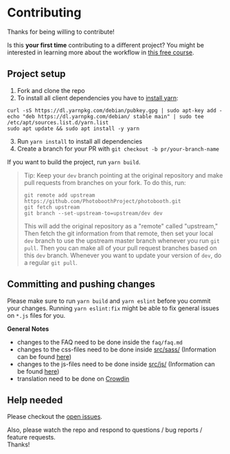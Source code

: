 # Contributing

Thanks for being willing to contribute!

Is this **your first time** contributing to a different project? You might be interested in learning more about the workflow in [this free course](https://egghead.io/courses/how-to-contribute-to-an-open-source-project-on-github).

## Project setup

1. Fork and clone the repo
2. To install all client dependencies you have to [install yarn](https://yarnpkg.com/lang/en/docs/install/#debian-stable):
```
curl -sS https://dl.yarnpkg.com/debian/pubkey.gpg | sudo apt-key add -
echo "deb https://dl.yarnpkg.com/debian/ stable main" | sudo tee /etc/apt/sources.list.d/yarn.list
sudo apt update && sudo apt install -y yarn
``` 
3. Run `yarn install` to install all dependencies
4. Create a branch for your PR with `git checkout -b pr/your-branch-name`

If you want to build the project, run `yarn build`.

> Tip: Keep your `dev` branch pointing at the original repository and make
> pull requests from branches on your fork. To do this, run:
>
> ```
> git remote add upstream https://github.com/PhotoboothProject/photobooth.git
> git fetch upstream
> git branch --set-upstream-to=upstream/dev dev
> ```
>
> This will add the original repository as a "remote" called "upstream," Then
> fetch the git information from that remote, then set your local `dev`
> branch to use the upstream master branch whenever you run `git pull`. Then you
> can make all of your pull request branches based on this `dev` branch.
> Whenever you want to update your version of `dev`, do a regular `git pull`.

## Committing and pushing changes

Please make sure to run `yarn build` and `yarn eslint` before you commit your changes. Running `yarn eslint:fix` might be able to fix general issues on `*.js` files for you.  

**General Notes**  
- changes to the FAQ need to be done inside the `faq/faq.md`
- changes to the css-files need to be done inside [src/sass/](src/sass/) (Information can be found [here](resources/css/README.md))
- changes to the js-files need to be done inside [src/js/](src/js/) (Information can be found [here](resources/js/README.md))
- translation need to be done on [Crowdin](https://crowdin.com/project/photobooth)

## Help needed

Please checkout the [open issues](https://github.com/PhotoboothProject/photobooth/issues).

Also, please watch the repo and respond to questions / bug reports / feature requests.  
Thanks!
